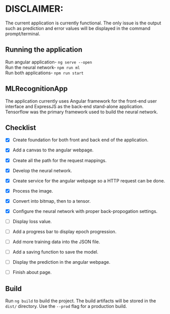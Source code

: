 # DISCLAIMER:

The current application is currently functional. The only issue is the output such as prediction and error values will be displayed in the command prompt/terminal.

## Running the application

Run angular application- `ng serve --open` <br>
Run the neural network- `npm run ml` <br>
Run both applications- `npm run start` <br>

## MLRecognitionApp

The application currently uses Angular framework for the front-end user interface and ExpressJS as the back-end stand-alone application. Tensorflow was the primary framework used to build the neural network.


## Checklist
- [x] Create foundation for both front and back end of the application.
- [x] Add a canvas to the angular webpage.
- [x] Create all the path for the request mappings.
- [x] Develop the neural network.
- [x] Create service for the angular webpage so a HTTP request can be done.
- [x] Process the image.
- [x] Convert into bitmap, then to a tensor.
- [x] Configure the neural network with proper back-propogation settings.
- [ ] Display loss value.
- [ ] Add a progress bar to display epoch progression.
- [ ] Add more training data into the JSON file.
- [ ] Add a saving function to save the model.
- [ ] Display the prediction in the angular webpage.
- [ ] Finish about page.


## Build

Run `ng build` to build the project. The build artifacts will be stored in the `dist/` directory. Use the `--prod` flag for a production build.
